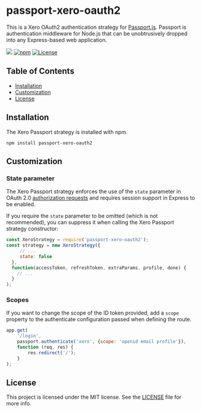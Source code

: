 # passport-xero-oauth2



This is a Xero OAuth2 authentication strategy for [Passport.js](http://passportjs.org/). Passport is authentication middleware for Node.js that can be unobtrusively dropped into any Express-based web application.

![](https://github.com/accountsguardian/passport-xero-oauth2/workflows/nodejs/badge.svg)
[![npm](https://img.shields.io/npm/v/passport-xero-oauth2)](https://npmjs.org/package/passport-xero-oauth2)
[![License](http://img.shields.io/:license-mit-blue.svg?style=flat)](https://opensource.org/licenses/MIT)

## Table of Contents

- [Installation](#installation)
- [Customization](#customization)
- [License](#license)

## Installation

The Xero Passport strategy is installed with npm.

    npm install passport-xero-oauth2

## Customization

### State parameter

The Xero Passport strategy enforces the use of the `state` parameter in OAuth 2.0 [authorization requests](https://tools.ietf.org/html/rfc6749#section-4.1.1) and requires session support in Express to be enabled.

If you require the `state` parameter to be omitted (which is not recommended), you can suppress it when calling the Xero Passport strategy constructor:

```js
const XeroStrategy = require('passport-xero-oauth2');
const strategy = new XeroStrategy({
     // ...
     state: false
  },
  function(accessToken, refreshToken, extraParams, profile, done) {
    // ...
  }
);
```

### Scopes

If you want to change the scope of the ID token provided, add a `scope` property to the authenticate configuration passed when defining the route.

```js
app.get(
	'/login',
	passport.authenticate('xero', {scope: 'openid email profile'}),
	function (req, res) {
		res.redirect('/');
	}
);
```

## License

This project is licensed under the MIT license. See the [LICENSE](LICENSE) file for more info.
